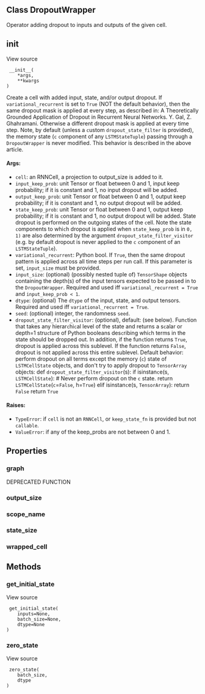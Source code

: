 ## Class DropoutWrapper
Operator adding dropout to inputs and outputs of the given cell.
## __init__
View source

```
 __init__(
    *args,
    **kwargs
)
```
Create a cell with added input, state, and/or output dropout.
If `variational_recurrent` is set to `True` (NOT the default behavior), then the same dropout mask is applied at every step, as described in: A Theoretically Grounded Application of Dropout in Recurrent Neural Networks. Y. Gal, Z. Ghahramani.
Otherwise a different dropout mask is applied at every time step.
Note, by default (unless a `c`ustom `dropout_state_filter` is provided), the memory state (`c` `c`omponent of any `LSTMStateTuple`) passing through a `DropoutWrapper` is never modified. This behavior is des`c`ribed in the above arti`c`le.
#### Args:
- `cell`: an RNNCell, a projection to output_size is added to it.
- `input_keep_prob`: unit Tensor or float between 0 and 1, input keep probability; if it is constant and 1, no input dropout will be added.
- `output_keep_prob`: unit Tensor or float between 0 and 1, output keep probability; if it is constant and 1, no output dropout will be added.
- `state_keep_prob`: unit Tensor or float between 0 and 1, output keep probability; if it is `c`onstant and 1, no output dropout will be added. State dropout is performed on the outgoing states of the `c`ell. Note the state `c`omponents to whi`c`h dropout is applied when `state_keep_prob` is in `0, 1)` are also determined by the argument `dropout_state_filter_visitor` (e.g. by default dropout is never applied to the `c` `c`omponent of an `LSTMStateTuple`).
- `variational_recurrent`: Python bool. If `True`, then the same dropout pattern is applied across all time steps per run call. If this parameter is set, `input_size` must be provided.
- `input_size`: (optional) (possibly nested tuple of) `TensorShape` objects containing the depth(s) of the input tensors expected to be passed in to the `DropoutWrapper`. Required and used iff `variational_recurrent = True` and `input_keep_prob < 1`.
- `dtype`: (optional) The `dtype` of the input, state, and output tensors. Required and used iff `variational_recurrent = True`.
- `seed`: (optional) integer, the randomness `seed`.
- `dropout_state_filter_visitor`: (optional), default: (see below). Fun`c`tion that takes any hierar`c`hi`c`al level of the state and returns a s`c`alar or depth=1 stru`c`ture of Python booleans des`c`ribing whi`c`h terms in the state should be dropped out. In addition, if the fun`c`tion returns `True`, dropout is applied a`c`ross this sublevel. If the fun`c`tion returns `False`, dropout is not applied a`c`ross this entire sublevel. Default behavior: perform dropout on all terms ex`c`ept the memory (`c`) state of `LSTMCellState` obje`c`ts, and don't try to apply dropout to `TensorArray` obje`c`ts: def `dropout_state_filter_visitor`(s): if isinstan`c`e(s, `LSTMCellState`): # Never perform dropout on the `c` state. return `LSTMCellState`(`c`=`False`, h=`True`) elif isinstan`c`e(s, `TensorArray`): return `False` return `True`
#### Raises:
- `TypeError`: if `cell` is not an `RNNCell`, or `keep_state_fn` is provided but not `callable`.
- `ValueError`: if any of the keep_probs are not between 0 and 1.
## Properties
### graph
DEPRECATED FUNCTION
### output_size
### scope_name
### state_size
### wrapped_cell
## Methods
### get_initial_state
View source

```
 get_initial_state(
    inputs=None,
    batch_size=None,
    dtype=None
)
```
### zero_state
View source

```
 zero_state(
    batch_size,
    dtype
)
```
